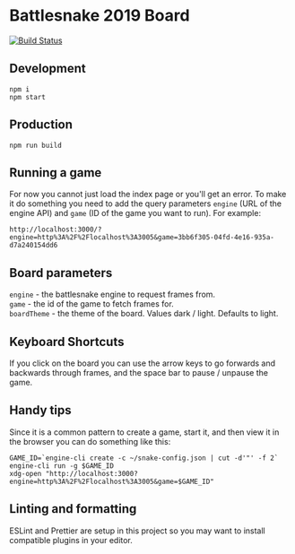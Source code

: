 # Battlesnake 2019 Board

[![Build Status](https://travis-ci.com/battlesnakeio/board.svg?branch=master)](https://travis-ci.com/battlesnakeio/board)

## Development

```
npm i
npm start
```

## Production

```
npm run build
```

## Running a game

For now you cannot just load the index page or you'll get an error. To make it
do something you need to add the query parameters `engine` (URL of the engine
API) and `game` (ID of the game you want to run). For example:

```
http://localhost:3000/?engine=http%3A%2F%2Flocalhost%3A3005&game=3bb6f305-04fd-4e16-935a-d7a240154dd6
```

## Board parameters

`engine` - the battlesnake engine to request frames from.  
`game` - the id of the game to fetch frames for.  
`boardTheme` - the theme of the board.  Values dark / light.  Defaults to light.

## Keyboard Shortcuts

If you click on the board you can use the arrow keys to go forwards and backwards through frames, and the space bar to pause / unpause the game.

## Handy tips

Since it is a common pattern to create a game, start it, and then view it in
the browser you can do something like this:

```
GAME_ID=`engine-cli create -c ~/snake-config.json | cut -d'"' -f 2`
engine-cli run -g $GAME_ID
xdg-open "http://localhost:3000?engine=http%3A%2F%2Flocalhost%3A3005&game=$GAME_ID"
```

## Linting and formatting

ESLint and Prettier are setup in this project so you may want to install
compatible plugins in your editor.
